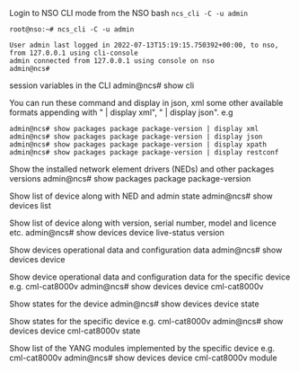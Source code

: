 
Login to NSO CLI mode from the NSO bash `ncs_cli -C -u admin`
```
root@nso:~# ncs_cli -C -u admin

User admin last logged in 2022-07-13T15:19:15.750392+00:00, to nso, from 127.0.0.1 using cli-console
admin connected from 127.0.0.1 using console on nso
admin@ncs# 
```

session variables in the CLI
admin@ncs# show cli

You can run these command and display in json, xml some other available formats appending with " | display xml", " | display json". 
e.g 

`admin@ncs# show packages package package-version | display xml`
`admin@ncs# show packages package package-version | display json`
`admin@ncs# show packages package package-version | display xpath` 
`admin@ncs# show packages package package-version | display restconf`


Show the installed network element drivers (NEDs) and other packages
versions 
admin@ncs# show packages package package-version 

Show list of device along with NED and admin state
admin@ncs# show devices list

Show list of device along with version, serial number, model and licence etc. 
admin@ncs# show devices device live-status version

Show devices operational data and configuration data
admin@ncs# show devices device

Show device operational data and configuration data for the specific device e.g. cml-cat8000v
admin@ncs# show devices device cml-cat8000v

Show states for the device
admin@ncs# show devices device state 

Show states for the specific device e.g. cml-cat8000v
admin@ncs# show devices device cml-cat8000v state 

Show list of the YANG modules implemented by the specific device e.g. cml-cat8000v
admin@ncs# show devices device cml-cat8000v module 

